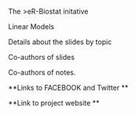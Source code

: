 The >eR-Biostat initative

Linear Models

Details about the slides by topic

Co-authors of slides

Co-authors of notes.

**Links to FACEBOOK and Twitter **

**Link to project website **
